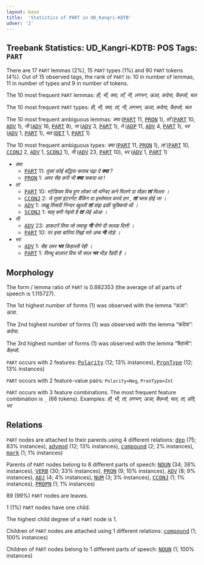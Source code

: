 ```yaml
---
layout: base
title:  'Statistics of PART in UD_Kangri-KDTB'
udver: '2'
---
```


## Treebank Statistics: UD_Kangri-KDTB: POS Tags: `PART`

There are 17 `PART` lemmas (2%), 15 `PART` types (1%) and 90 `PART` tokens (4%).
Out of 15 observed tags, the rank of `PART` is: 10 in number of lemmas, 11 in number of types and 9 in number of tokens.

The 10 most frequent `PART` lemmas: <em>ही, भी, क्या, ताँ, नी, लगभग, ऊञा, कदेया, कैह्जो, चल</em>

The 10 most frequent `PART` types:  <em>ही, भी, क्या, तां, नी, लगभग, ऊञा, कदेया, कैह्जो, चल</em>

The 10 most frequent ambiguous lemmas: <em>क्या</em> (<tt><a href="xnr_kdtb-pos-PART.html">PART</a></tt> 11, <tt><a href="xnr_kdtb-pos-PRON.html">PRON</a></tt> 1), <em>ताँ</em> (<tt><a href="xnr_kdtb-pos-PART.html">PART</a></tt> 10, <tt><a href="xnr_kdtb-pos-ADV.html">ADV</a></tt> 1), <em>नी</em> (<tt><a href="xnr_kdtb-pos-ADV.html">ADV</a></tt> 16, <tt><a href="xnr_kdtb-pos-PART.html">PART</a></tt> 8), <em>ना</em> (<tt><a href="xnr_kdtb-pos-ADV.html">ADV</a></tt> 3, <tt><a href="xnr_kdtb-pos-PART.html">PART</a></tt> 1), <em>ने</em> (<tt><a href="xnr_kdtb-pos-ADP.html">ADP</a></tt> 11, <tt><a href="xnr_kdtb-pos-ADV.html">ADV</a></tt> 4, <tt><a href="xnr_kdtb-pos-PART.html">PART</a></tt> 1), <em>भर</em> (<tt><a href="xnr_kdtb-pos-ADV.html">ADV</a></tt> 1, <tt><a href="xnr_kdtb-pos-PART.html">PART</a></tt> 1), <em>मत</em> (<tt><a href="xnr_kdtb-pos-DET.html">DET</a></tt> 1, <tt><a href="xnr_kdtb-pos-PART.html">PART</a></tt> 1)

The 10 most frequent ambiguous types:  <em>क्या</em> (<tt><a href="xnr_kdtb-pos-PART.html">PART</a></tt> 11, <tt><a href="xnr_kdtb-pos-PRON.html">PRON</a></tt> 1), <em>तां</em> (<tt><a href="xnr_kdtb-pos-PART.html">PART</a></tt> 10, <tt><a href="xnr_kdtb-pos-CCONJ.html">CCONJ</a></tt> 2, <tt><a href="xnr_kdtb-pos-ADV.html">ADV</a></tt> 1, <tt><a href="xnr_kdtb-pos-SCONJ.html">SCONJ</a></tt> 1), <em>नी</em> (<tt><a href="xnr_kdtb-pos-ADV.html">ADV</a></tt> 23, <tt><a href="xnr_kdtb-pos-PART.html">PART</a></tt> 10), <em>भर</em> (<tt><a href="xnr_kdtb-pos-ADV.html">ADV</a></tt> 1, <tt><a href="xnr_kdtb-pos-PART.html">PART</a></tt> 1)


* <em>क्या</em>
  * <tt><a href="xnr_kdtb-pos-PART.html">PART</a></tt> 11: <em>तुसां कोई बद्धिया कताब पढ़ा दे <b>क्या</b> ?</em>
  * <tt><a href="xnr_kdtb-pos-PRON.html">PRON</a></tt> 1: <em>अपर सैह करी भी <b>क्या</b> सकदा था !</em>
* <em>तां</em>
  * <tt><a href="xnr_kdtb-pos-PART.html">PART</a></tt> 10: <em>स्टेडियम विच हुण लोकां जो मन्त्रिए कने मिलणे दा मौक़ा <b>तां</b> मिल्ला ।</em>
  * <tt><a href="xnr_kdtb-pos-CCONJ.html">CCONJ</a></tt> 2: <em>जे तुसां इंटरनेट बैंकिंग दा इस्तेमाल करदे हन , <b>तां</b> च्तन्न होई जा ।</em>
  * <tt><a href="xnr_kdtb-pos-ADV.html">ADV</a></tt> 1: <em>जाह्लू तिसदी निन्दर खुल्ली <b>तां</b> संझ ढळी चुक्कियो थी ।</em>
  * <tt><a href="xnr_kdtb-pos-SCONJ.html">SCONJ</a></tt> 1: <em>चाह् बणी गेइयो है <b>तां</b> लेई ओआ ।</em>
* <em>नी</em>
  * <tt><a href="xnr_kdtb-pos-ADV.html">ADV</a></tt> 23: <em>डाकटरें तिस जो तमाकू <b>नी</b> पीणे दी सलाह दित्ती ।</em>
  * <tt><a href="xnr_kdtb-pos-PART.html">PART</a></tt> 10: <em>पर इसा बारिया तिह्नां मते अम्ब <b>नी</b> तोड़े ।</em>
* <em>भर</em>
  * <tt><a href="xnr_kdtb-pos-ADV.html">ADV</a></tt> 1: <em>सैह उमर <b>भर</b> किहल्ली रेही ।</em>
  * <tt><a href="xnr_kdtb-pos-PART.html">PART</a></tt> 1: <em>तित्थू बाज़ारां विच भी साल <b>भर</b> भीड़ रैहंदी है ।</em>

## Morphology

The form / lemma ratio of `PART` is 0.882353 (the average of all parts of speech is 1.115727).

The 1st highest number of forms (1) was observed with the lemma “ऊञा”: <em>ऊञा</em>.

The 2nd highest number of forms (1) was observed with the lemma “कदेया”: <em>कदेया</em>.

The 3rd highest number of forms (1) was observed with the lemma “कैह्जो”: <em>कैह्जो</em>.

`PART` occurs with 2 features: <tt><a href="xnr_kdtb-feat-Polarity.html">Polarity</a></tt> (12; 13% instances), <tt><a href="xnr_kdtb-feat-PronType.html">PronType</a></tt> (12; 13% instances)

`PART` occurs with 2 feature-value pairs: `Polarity=Neg`, `PronType=Int`

`PART` occurs with 3 feature combinations.
The most frequent feature combination is `_` (66 tokens).
Examples: <em>ही, भी, तां, लगभग, ऊञा, कैह्जो, चल, ता, प्रति, भर</em>


## Relations

`PART` nodes are attached to their parents using 4 different relations: <tt><a href="xnr_kdtb-dep-dep.html">dep</a></tt> (75; 83% instances), <tt><a href="xnr_kdtb-dep-advmod.html">advmod</a></tt> (12; 13% instances), <tt><a href="xnr_kdtb-dep-compound.html">compound</a></tt> (2; 2% instances), <tt><a href="xnr_kdtb-dep-mark.html">mark</a></tt> (1; 1% instances)

Parents of `PART` nodes belong to 8 different parts of speech: <tt><a href="xnr_kdtb-pos-NOUN.html">NOUN</a></tt> (34; 38% instances), <tt><a href="xnr_kdtb-pos-VERB.html">VERB</a></tt> (30; 33% instances), <tt><a href="xnr_kdtb-pos-PRON.html">PRON</a></tt> (9; 10% instances), <tt><a href="xnr_kdtb-pos-ADV.html">ADV</a></tt> (8; 9% instances), <tt><a href="xnr_kdtb-pos-ADJ.html">ADJ</a></tt> (4; 4% instances), <tt><a href="xnr_kdtb-pos-NUM.html">NUM</a></tt> (3; 3% instances), <tt><a href="xnr_kdtb-pos-CCONJ.html">CCONJ</a></tt> (1; 1% instances), <tt><a href="xnr_kdtb-pos-PROPN.html">PROPN</a></tt> (1; 1% instances)

89 (99%) `PART` nodes are leaves.

1 (1%) `PART` nodes have one child.

The highest child degree of a `PART` node is 1.

Children of `PART` nodes are attached using 1 different relations: <tt><a href="xnr_kdtb-dep-compound.html">compound</a></tt> (1; 100% instances)

Children of `PART` nodes belong to 1 different parts of speech: <tt><a href="xnr_kdtb-pos-NOUN.html">NOUN</a></tt> (1; 100% instances)

